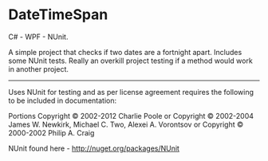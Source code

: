 DateTimeSpan
============

C# - WPF - NUnit. 

A simple project that checks if two dates are a fortnight apart.  Includes some NUnit tests.  Really an overkill project 
testing if a method would work in another project.


------------------------------------------------------------------------------------------------------------------------------
Uses NUnit for testing and as per license agreement requires the following to be included in documentation:

Portions Copyright © 2002-2012 Charlie Poole or Copyright © 2002-2004 James W. Newkirk, Michael C. Two, Alexei A. Vorontsov or Copyright © 2000-2002 Philip A. Craig

NUnit found here - http://nuget.org/packages/NUnit
